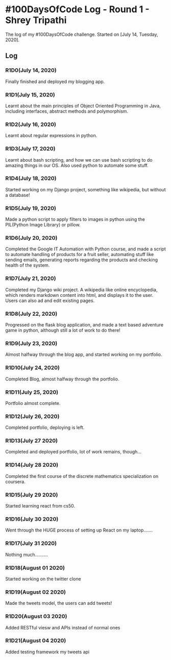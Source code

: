 # #100DaysOfCode Log - Round 1 - Shrey Tripathi

The log of my #100DaysOfCode challenge. Started on [July 14, Tuesday, 2020].

## Log

### R1D0(July 14, 2020)   
Finally finished and deployed my blogging app.

### R1D1(July 15, 2020)
Learnt about the main principles of Object Oriented Programming in Java, including interfaces, abstract methods and polymorphism.

### R1D2(July 16, 2020)

Learnt about regular expressions in python.  

### R1D3(July 17, 2020)

Learnt about bash scripting, and how we can use bash scripting to do amazing things in our OS. Also used python to automate some stuff. 

### R1D4(July 18, 2020)

Started working on my Django project, something like wikipedia, but without a database!

### R1D5(July 19, 2020)

Made a python script to apply filters to images in python using the PIL(Python Image Library) or pillow.

### R1D6(July 20, 2020)

Completed the Google IT Automation with Python course, and made a script to automate handling of products for a fruit seller, automating stuff like sending emails, generating reports regarding the products and checking health of the system.

### R1D7(July 21, 2020)

Completed my Django wiki project. A wikipedia like online encyclopedia, which renders markdown content into html, and displays it to the user. Users can also ad and edit existing pages.

### R1D8(July 22, 2020)

Progressed on the flask blog application, and made a text based adventure game in python, although still a lot of work to do there!

### R1D9(July 23, 2020)

Almost halfway through the blog app, and started working on my portfolio.

### R1D10(July 24, 2020)

Completed Blog, almost halfway through the portfolio.

### R1D11(July 25, 2020)

Portfolio almost complete.

### R1D12(July 26, 2020)

Completed portfolio, deploying is left.

### R1D13(July 27 2020)

Completed and deployed portfolio, lot of work remains, though...

### R1D14(July 28 2020)

Completed the first course of the discrete mathematics specialization on coursera.

### R1D15(July 29 2020)

Started learning react from cs50.

### R1D16(July 30 2020)

Went through the HUGE process of setting up React on my laptop.......

### R1D17(July 31 2020)

Nothing much..........

### R1D18(August 01 2020)

Started working on the twitter clone

### R1D19(August 02 2020)

Made the tweets model, the users can add tweets!

### R1D20(August 03 2020)

Added RESTful viesw and APIs instead of normal ones 

### R1D21(August 04 2020)

Added testing framework my tweets api



